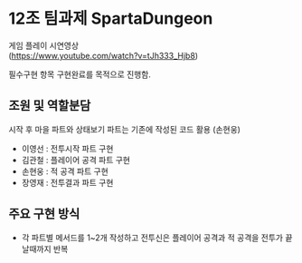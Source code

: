 # 12조 팀과제 SpartaDungeon
게임 플레이 시연영상  
(https://www.youtube.com/watch?v=tJh333_Hjb8)

필수구현 항목 구현완료를 목적으로 진행함.

## 조원 및 역할분담

시작 후 마을 파트와 상태보기 파트는 기존에 작성된 코드 활용 (손현웅)


- 이영선 : 전투시작 파트 구현  
- 김관철 : 플레이어 공격 파트 구현  
- 손현웅 : 적 공격 파트 구현  
- 장영재 : 전투결과 파트 구현  

## 주요 구현 방식

- 각 파트별 메서드를 1~2개 작성하고 전투신은 플레이어 공격과 적 공격을 전투가 끝날때까지 반복
